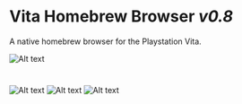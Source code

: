 # Vita Homebrew Browser *v0.8*
A native homebrew browser for the Playstation Vita.




![Alt text](https://cloud.githubusercontent.com/assets/21164502/24837255/3af41722-1d73-11e7-8aae-5664fec174f3.png "")

#

![Alt text](https://cloud.githubusercontent.com/assets/21164502/24837260/54659168-1d73-11e7-98ac-3f8dd5241f1e.jpg "")
![Alt text](https://cloud.githubusercontent.com/assets/21164502/24837261/55335094-1d73-11e7-910d-32d1d42b28b9.jpg "")
![Alt text](https://cloud.githubusercontent.com/assets/21164502/24837263/569d79b4-1d73-11e7-9bf1-0a28f5002ce1.jpg "")
